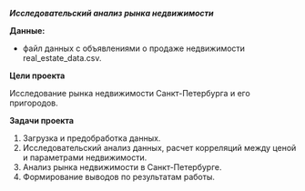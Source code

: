 ***Исследовательский анализ рынка недвижимости***

**Данные:**
- файл данных с объявлениями о продаже недвижимости real_estate_data.csv.

**Цели проекта**

Исследование рынка недвижимости Санкт-Петербурга и его пригородов.

**Задачи проекта**
1. Загрузка и предобработка данных.
2. Исследовательский анализ данных, расчет корреляций между ценой и параметрами недвижимости.
3. Анализ рынка недвижимости в Санкт-Петербурге.
4. Формирование выводов по результатам работы.

